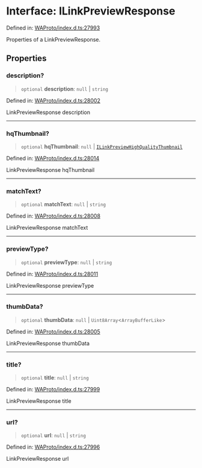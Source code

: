 # Interface: ILinkPreviewResponse

Defined in: [WAProto/index.d.ts:27993](https://github.com/Fokusdotid/Baileys/blob/8399cb6fd4e55090cdf57b06ffaae3e8a88880fe/WAProto/index.d.ts#L27993)

Properties of a LinkPreviewResponse.

## Properties

### description?

> `optional` **description**: `null` \| `string`

Defined in: [WAProto/index.d.ts:28002](https://github.com/Fokusdotid/Baileys/blob/8399cb6fd4e55090cdf57b06ffaae3e8a88880fe/WAProto/index.d.ts#L28002)

LinkPreviewResponse description

***

### hqThumbnail?

> `optional` **hqThumbnail**: `null` \| [`ILinkPreviewHighQualityThumbnail`](../namespaces/LinkPreviewResponse/interfaces/ILinkPreviewHighQualityThumbnail.md)

Defined in: [WAProto/index.d.ts:28014](https://github.com/Fokusdotid/Baileys/blob/8399cb6fd4e55090cdf57b06ffaae3e8a88880fe/WAProto/index.d.ts#L28014)

LinkPreviewResponse hqThumbnail

***

### matchText?

> `optional` **matchText**: `null` \| `string`

Defined in: [WAProto/index.d.ts:28008](https://github.com/Fokusdotid/Baileys/blob/8399cb6fd4e55090cdf57b06ffaae3e8a88880fe/WAProto/index.d.ts#L28008)

LinkPreviewResponse matchText

***

### previewType?

> `optional` **previewType**: `null` \| `string`

Defined in: [WAProto/index.d.ts:28011](https://github.com/Fokusdotid/Baileys/blob/8399cb6fd4e55090cdf57b06ffaae3e8a88880fe/WAProto/index.d.ts#L28011)

LinkPreviewResponse previewType

***

### thumbData?

> `optional` **thumbData**: `null` \| `Uint8Array`\<`ArrayBufferLike`\>

Defined in: [WAProto/index.d.ts:28005](https://github.com/Fokusdotid/Baileys/blob/8399cb6fd4e55090cdf57b06ffaae3e8a88880fe/WAProto/index.d.ts#L28005)

LinkPreviewResponse thumbData

***

### title?

> `optional` **title**: `null` \| `string`

Defined in: [WAProto/index.d.ts:27999](https://github.com/Fokusdotid/Baileys/blob/8399cb6fd4e55090cdf57b06ffaae3e8a88880fe/WAProto/index.d.ts#L27999)

LinkPreviewResponse title

***

### url?

> `optional` **url**: `null` \| `string`

Defined in: [WAProto/index.d.ts:27996](https://github.com/Fokusdotid/Baileys/blob/8399cb6fd4e55090cdf57b06ffaae3e8a88880fe/WAProto/index.d.ts#L27996)

LinkPreviewResponse url
